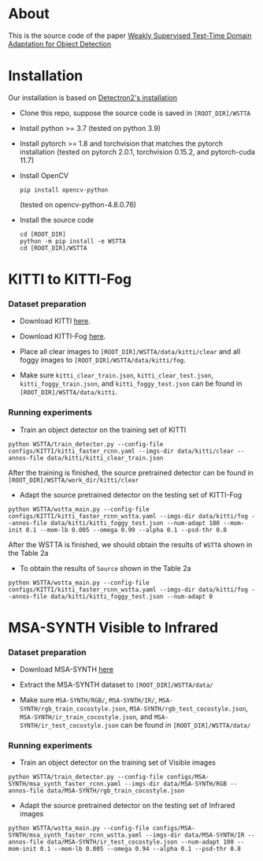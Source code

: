 
# About
This is the source code of the paper [Weakly Supervised Test-Time Domain Adaptation for Object Detection](https://arxiv.org/abs/2407.05607)

# Installation
Our installation is based on [Detectron2's installation](https://detectron2.readthedocs.io/en/latest/tutorials/install.html)
* Clone this repo, suppose the source code is saved in `[ROOT_DIR]/WSTTA`

* Install python >= 3.7 (tested on python 3.9)

* Install pytorch >= 1.8 and torchvision that matches the pytorch installation (tested on pytorch 2.0.1, torchvision 0.15.2, and pytorch-cuda 11.7)

* Install OpenCV
    ```
    pip install opencv-python
    ``` 
    (tested on opencv-python-4.8.0.76)

* Install the source code
    ```
    cd [ROOT_DIR]
    python -m pip install -e WSTTA
    cd [ROOT_DIR]/WSTTA
    ```
# KITTI to KITTI-Fog
### Dataset preparation

* Download KITTI [here](https://www.cvlibs.net/datasets/kitti/).

* Download KITTI-Fog [here](https://team.inria.fr/rits/computer-vision/weather-augment/).

* Place all clear images to `[ROOT_DIR]/WSTTA/data/kitti/clear` and all foggy images to `[ROOT_DIR]/WSTTA/data/kitti/fog`.

* Make sure `kitti_clear_train.json`, `kitti_clear_test.json`, `kitti_foggy_train.json`, and `kitti_foggy_test.json` can be found in `[ROOT_DIR]/WSTTA/data/kitti`.

### Running experiments

* Train an object detector on the training set of KITTI

```
python WSTTA/train_detector.py --config-file configs/KITTI/kitti_faster_rcnn.yaml --imgs-dir data/kitti/clear --annos-file data/kitti/kitti_clear_train.json
```
After the training is finished, the source pretrained detector can be found in `[ROOT_DIR]/WSTTA/work_dir/kitti/clear`

* Adapt the source pretrained detector on the testing set of KITTI-Fog
```
python WSTTA/wstta_main.py --config-file configs/KITTI/kitti_faster_rcnn_wstta.yaml --imgs-dir data/kitti/fog --annos-file data/kitti/kitti_foggy_test.json --num-adapt 100 --mom-init 0.1 --mom-lb 0.005 --omega 0.99 --alpha 0.1 --psd-thr 0.8
```
After the WSTTA is finished, we should obtain the results of `WSTTA` shown in the Table 2a

* To obtain the results of `Source` shown in the Table 2a
```
python WSTTA/wstta_main.py --config-file configs/KITTI/kitti_faster_rcnn_wstta.yaml --imgs-dir data/kitti/fog --annos-file data/kitti/kitti_foggy_test.json --num-adapt 0
```

# MSA-SYNTH Visible to Infrared

### Dataset preparation
* Download MSA-SYNTH [here](https://drive.google.com/file/d/1Db_zzwYvhdPDJbinAAzm8qjZlMb72OGT/view)

* Extract the MSA-SYNTH dataset to `[ROOT_DIR]/WSTTA/data/`

* Make sure `MSA-SYNTH/RGB/`, `MSA-SYNTH/IR/`, `MSA-SYNTH/rgb_train_cocostyle.json`, `MSA-SYNTH/rgb_test_cocostyle.json`, `MSA-SYNTH/ir_train_cocostyle.json`, and `MSA-SYNTH/ir_test_cocostyle.json` can be found in `[ROOT_DIR]/WSTTA/data/`

### Running experiments

* Train an object detector on the training set of Visible images

```
python WSTTA/train_detector.py --config-file configs/MSA-SYNTH/msa_synth_faster_rcnn.yaml --imgs-dir data/MSA-SYNTH/RGB --annos-file data/MSA-SYNTH/rgb_train_cocostyle.json
```

* Adapt the source pretrained detector on the testing set of Infrared images
```
python WSTTA/wstta_main.py --config-file configs/MSA-SYNTH/msa_synth_faster_rcnn_wstta.yaml --imgs-dir data/MSA-SYNTH/IR --annos-file data/MSA-SYNTH/ir_test_cocostyle.json --num-adapt 100 --mom-init 0.1 --mom-lb 0.005 --omega 0.94 --alpha 0.1 --psd-thr 0.8
```

